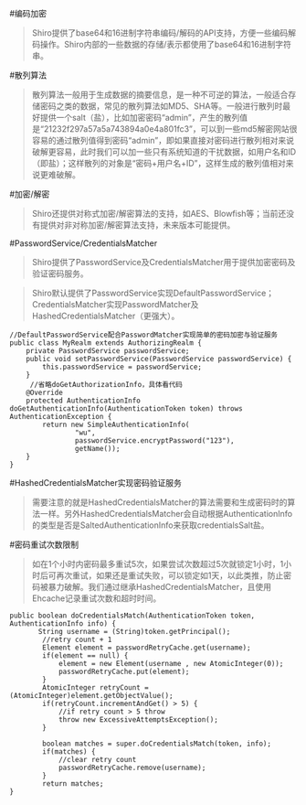 #编码加密
>Shiro提供了base64和16进制字符串编码/解码的API支持，方便一些编码解码操作。Shiro内部的一些数据的存储/表示都使用了base64和16进制字符串。

#散列算法
>散列算法一般用于生成数据的摘要信息，是一种不可逆的算法，一般适合存储密码之类的数据，常见的散列算法如MD5、SHA等。一般进行散列时最好提供一个salt（盐），比如加密密码“admin”，产生的散列值是“21232f297a57a5a743894a0e4a801fc3”，可以到一些md5解密网站很容易的通过散列值得到密码“admin”，即如果直接对密码进行散列相对来说破解更容易，此时我们可以加一些只有系统知道的干扰数据，如用户名和ID（即盐）；这样散列的对象是“密码+用户名+ID”，这样生成的散列值相对来说更难破解。

#加密/解密
>Shiro还提供对称式加密/解密算法的支持，如AES、Blowfish等；当前还没有提供对非对称加密/解密算法支持，未来版本可能提供。

#PasswordService/CredentialsMatcher
>Shiro提供了PasswordService及CredentialsMatcher用于提供加密密码及验证密码服务。

>Shiro默认提供了PasswordService实现DefaultPasswordService；CredentialsMatcher实现PasswordMatcher及HashedCredentialsMatcher（更强大）。

````
//DefaultPasswordService配合PasswordMatcher实现简单的密码加密与验证服务
public class MyRealm extends AuthorizingRealm {  
    private PasswordService passwordService;  
    public void setPasswordService(PasswordService passwordService) {  
        this.passwordService = passwordService;  
    }  
     //省略doGetAuthorizationInfo，具体看代码   
    @Override  
    protected AuthenticationInfo doGetAuthenticationInfo(AuthenticationToken token) throws AuthenticationException {  
        return new SimpleAuthenticationInfo(  
                "wu",  
                passwordService.encryptPassword("123"),  
                getName());  
    }  
}
````

#HashedCredentialsMatcher实现密码验证服务
>需要注意的就是HashedCredentialsMatcher的算法需要和生成密码时的算法一样。另外HashedCredentialsMatcher会自动根据AuthenticationInfo的类型是否是SaltedAuthenticationInfo来获取credentialsSalt盐。

#密码重试次数限制
>如在1个小时内密码最多重试5次，如果尝试次数超过5次就锁定1小时，1小时后可再次重试，如果还是重试失败，可以锁定如1天，以此类推，防止密码被暴力破解。我们通过继承HashedCredentialsMatcher，且使用Ehcache记录重试次数和超时时间。

````
public boolean doCredentialsMatch(AuthenticationToken token, AuthenticationInfo info) {  
       String username = (String)token.getPrincipal();  
        //retry count + 1  
        Element element = passwordRetryCache.get(username);  
        if(element == null) {  
            element = new Element(username , new AtomicInteger(0));  
            passwordRetryCache.put(element);  
        }  
        AtomicInteger retryCount = (AtomicInteger)element.getObjectValue();  
        if(retryCount.incrementAndGet() > 5) {  
            //if retry count > 5 throw  
            throw new ExcessiveAttemptsException();  
        }  
  
        boolean matches = super.doCredentialsMatch(token, info);  
        if(matches) {  
            //clear retry count  
            passwordRetryCache.remove(username);  
        }  
        return matches;  
}

